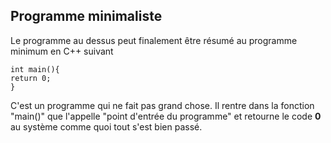 ## Programme minimaliste

Le programme au dessus peut finalement être résumé au programme minimum en C++ suivant

    int main(){
    return 0;
    }

C'est un programme qui ne fait pas grand chose. Il rentre dans la fonction "main()" que l'appelle "point d'entrée du programme" et retourne le code **0** au système comme quoi tout s'est bien passé.




